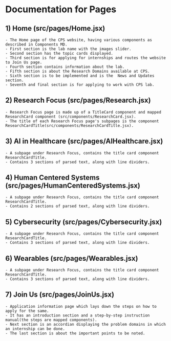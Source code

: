 # Documentation for Pages

## 1) Home (src/pages/Home.jsx)

    - The Home page of the CPS website, having various components as described in Components MD.
    - First section is the lab name with the images slider.
    - Second section has the topic cards displayed.
    - Third section is for applying for internships and routes the website to Join Us page.
    - Fourth section contains information about the lab.
    - Fifth section is about the Research Domains available at CPS.
    - Sixth section is to be implemented and is the  News and Updates section.
    - Seventh and final section is for applying to work with CPS lab.

## 2) Research Focus (src/pages/Research.jsx)

    - Research Focus page is made up of a TitleCard component and mapped ResearchCard component (src/components/ResearchCard.jsx).
    - The title of each Research Focus page's subpages is the component ResearchCardTitle(src/components/ResearchCardTitle.jsx).

## 3) AI in Healthcare (src/pages/AIHealthcare.jsx)

    - A subpage under Research Focus, contains the title card component ResearchCardTitle.
    - Contains 3 sections of parsed text, along with line dividers.

## 4) Human Centered Systems (src/pages/HumanCenteredSystems.jsx)

    - A subpage under Research Focus, contains the title card component ResearchCardTitle.
    - Contains 2 sections of parsed text, along with line dividers.

## 5) Cybersecurity (src/pages/Cybersecurity.jsx)

    - A subpage under Research Focus, contains the title card component ResearchCardTitle.
    - Contains 3 sections of parsed text, along with line dividers.

## 6) Wearables (src/pages/Wearables.jsx)

    - A subpage under Research Focus, contains the title card component ResearchCardTitle.
    - Contains 3 sections of parsed text, along with line dividers.

## 7) Join Us (src/pages/JoinUs.jsx)

    - Application information page which lays down the steps on how to apply for the same.
    - It has an introduction section and a step-by-step instruction manual(the steps are mapped components).
    - Next section is an accordian displaying the problem domains in which an internship can be done.
    - The last section is about the important points to be noted.
